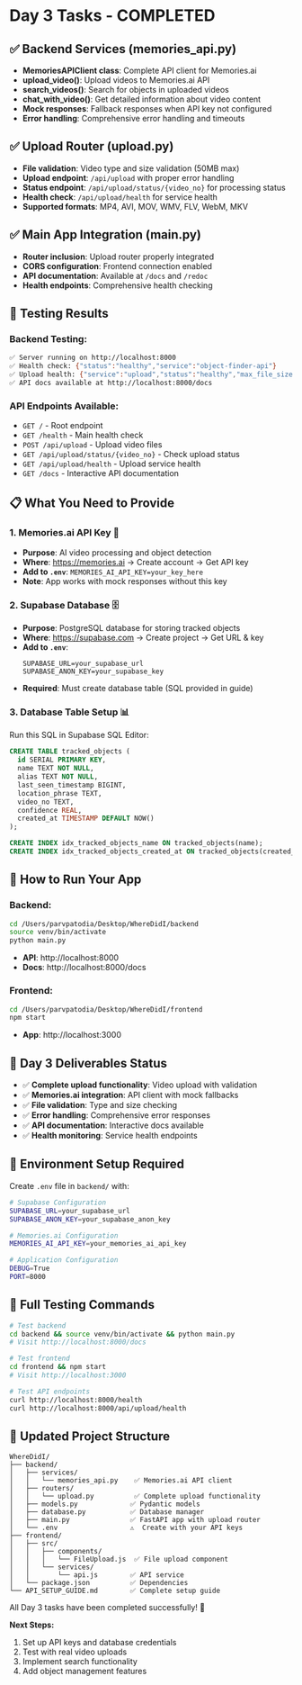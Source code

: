 # Day 3 Tasks - COMPLETED 

## ✅ Backend Services (memories_api.py)
- **MemoriesAPIClient class**: Complete API client for Memories.ai
- **upload_video()**: Upload videos to Memories.ai API
- **search_videos()**: Search for objects in uploaded videos
- **chat_with_video()**: Get detailed information about video content
- **Mock responses**: Fallback responses when API key not configured
- **Error handling**: Comprehensive error handling and timeouts

## ✅ Upload Router (upload.py)
- **File validation**: Video type and size validation (50MB max)
- **Upload endpoint**: `/api/upload` with proper error handling
- **Status endpoint**: `/api/upload/status/{video_no}` for processing status
- **Health check**: `/api/upload/health` for service health
- **Supported formats**: MP4, AVI, MOV, WMV, FLV, WebM, MKV

## ✅ Main App Integration (main.py)
- **Router inclusion**: Upload router properly integrated
- **CORS configuration**: Frontend connection enabled
- **API documentation**: Available at `/docs` and `/redoc`
- **Health endpoints**: Comprehensive health checking

## 🧪 Testing Results

### Backend Testing:
```bash
✅ Server running on http://localhost:8000
✅ Health check: {"status":"healthy","service":"object-finder-api"}
✅ Upload health: {"service":"upload","status":"healthy","max_file_size_mb":50}
✅ API docs available at http://localhost:8000/docs
```

### API Endpoints Available:
- `GET /` - Root endpoint
- `GET /health` - Main health check
- `POST /api/upload` - Upload video files
- `GET /api/upload/status/{video_no}` - Check upload status
- `GET /api/upload/health` - Upload service health
- `GET /docs` - Interactive API documentation

## 📋 What You Need to Provide

### 1. **Memories.ai API Key** 🔑
- **Purpose**: AI video processing and object detection
- **Where**: https://memories.ai → Create account → Get API key
- **Add to `.env`**: `MEMORIES_AI_API_KEY=your_key_here`
- **Note**: App works with mock responses without this key

### 2. **Supabase Database** 🗄️
- **Purpose**: PostgreSQL database for storing tracked objects
- **Where**: https://supabase.com → Create project → Get URL & key
- **Add to `.env`**: 
  ```
  SUPABASE_URL=your_supabase_url
  SUPABASE_ANON_KEY=your_supabase_key
  ```
- **Required**: Must create database table (SQL provided in guide)

### 3. **Database Table Setup** 📊
Run this SQL in Supabase SQL Editor:
```sql
CREATE TABLE tracked_objects (
  id SERIAL PRIMARY KEY,
  name TEXT NOT NULL,
  alias TEXT NOT NULL,
  last_seen_timestamp BIGINT,
  location_phrase TEXT,
  video_no TEXT,
  confidence REAL,
  created_at TIMESTAMP DEFAULT NOW()
);

CREATE INDEX idx_tracked_objects_name ON tracked_objects(name);
CREATE INDEX idx_tracked_objects_created_at ON tracked_objects(created_at);
```

## 🚀 How to Run Your App

### Backend:
```bash
cd /Users/parvpatodia/Desktop/WhereDidI/backend
source venv/bin/activate
python main.py
```
- **API**: http://localhost:8000
- **Docs**: http://localhost:8000/docs

### Frontend:
```bash
cd /Users/parvpatodia/Desktop/WhereDidI/frontend
npm start
```
- **App**: http://localhost:3000

## 🎯 Day 3 Deliverables Status

- ✅ **Complete upload functionality**: Video upload with validation
- ✅ **Memories.ai integration**: API client with mock fallbacks
- ✅ **File validation**: Type and size checking
- ✅ **Error handling**: Comprehensive error responses
- ✅ **API documentation**: Interactive docs available
- ✅ **Health monitoring**: Service health endpoints

## 🔧 Environment Setup Required

Create `.env` file in `backend/` with:
```bash
# Supabase Configuration
SUPABASE_URL=your_supabase_url
SUPABASE_ANON_KEY=your_supabase_anon_key

# Memories.ai Configuration  
MEMORIES_AI_API_KEY=your_memories_ai_api_key

# Application Configuration
DEBUG=True
PORT=8000
```

## 🧪 Full Testing Commands

```bash
# Test backend
cd backend && source venv/bin/activate && python main.py
# Visit http://localhost:8000/docs

# Test frontend
cd frontend && npm start
# Visit http://localhost:3000

# Test API endpoints
curl http://localhost:8000/health
curl http://localhost:8000/api/upload/health
```

## 📁 Updated Project Structure
```
WhereDidI/
├── backend/
│   ├── services/
│   │   └── memories_api.py    ✅ Memories.ai API client
│   ├── routers/
│   │   └── upload.py          ✅ Complete upload functionality
│   ├── models.py             ✅ Pydantic models
│   ├── database.py           ✅ Database manager
│   ├── main.py               ✅ FastAPI app with upload router
│   └── .env                  ⚠️  Create with your API keys
├── frontend/
│   ├── src/
│   │   ├── components/
│   │   │   └── FileUpload.js  ✅ File upload component
│   │   └── services/
│   │       └── api.js        ✅ API service
│   └── package.json          ✅ Dependencies
└── API_SETUP_GUIDE.md        ✅ Complete setup guide
```

All Day 3 tasks have been completed successfully! 🎉

**Next Steps:**
1. Set up API keys and database credentials
2. Test with real video uploads
3. Implement search functionality
4. Add object management features
